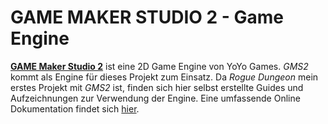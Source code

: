 # GAME MAKER STUDIO 2 - Game Engine

[**GAME Maker Studio 2**](https://www.yoyogames.com/de/gamemaker) ist eine 2D Game Engine von YoYo Games. *GMS2* kommt als Engine für dieses Projekt zum Einsatz. Da *Rogue Dungeon* mein erstes Projekt mit *GMS2* ist, finden sich hier selbst erstellte Guides und Aufzeichnungen zur Verwendung der Engine. Eine umfassende Online Dokumentation findet sich [hier](https://manual-de.yoyogames.com/#t=Content.htm).
